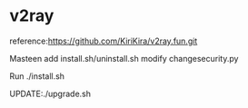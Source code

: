 # v2ray
reference:https://github.com/KiriKira/v2ray.fun.git

Masteen add install.sh/uninstall.sh
        modify changesecurity.py

Run ./install.sh

UPDATE:./upgrade.sh
